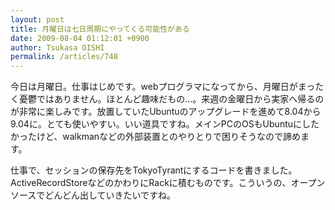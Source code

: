 ```yaml
---
layout: post
title: 月曜日は七日周期にやってくる可能性がある
date: 2009-08-04 01:12:01 +0900
author: Tsukasa OISHI
permalink: /articles/748
---
```



今日は月曜日。仕事はじめです。webプログラマになってから、月曜日がまったく憂鬱ではありません。ほとんど趣味だもの…。来週の金曜日から実家へ帰るのが非常に楽しみです。放置していたUbuntuのアップグレードを進めて8.04から9.04に。とても使いやすい。いい道具ですね。メインPCのOSもUbuntuにしたかったけど、walkmanなどの外部装置とのやりとりで困りそうなので諦めます。  

仕事で、セッションの保存先をTokyoTyrantにするコードを書きました。ActiveRecordStoreなどのかわりにRackに積むものです。こういうの、オープンソースでどんどん出していきたいですね。  

